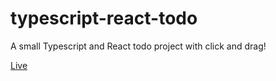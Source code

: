 # typescript-react-todo
A small Typescript and React todo project with click and drag!

[Live](https://todo-typescript-j0t3.onrender.com)
